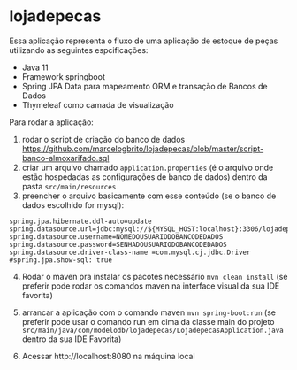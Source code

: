 # lojadepecas

Essa aplicação representa o fluxo de uma aplicação de estoque de peças utilizando as seguintes espcificações:

* Java 11
* Framework springboot
* Spring JPA Data para mapeamento ORM e transação de Bancos de Dados
* Thymeleaf como camada de visualização

Para rodar a aplicação:

1. rodar o script de criação do banco de dados https://github.com/marcelogbrito/lojadepecas/blob/master/script-banco-almoxarifado.sql
2. criar um arquivo chamado `application.properties` (é o arquivo onde estão hospedadas as configurações de banco de dados) dentro da pasta `src/main/resources`
3. preencher o arquivo basicamente com esse conteúdo (se o banco de dados escolhido for mysql):

```
spring.jpa.hibernate.ddl-auto=update
spring.datasource.url=jdbc:mysql://${MYSQL_HOST:localhost}:3306/lojadepecas
spring.datasource.username=NOMEDOUSUARIODOBANCODEDADOS
spring.datasource.password=SENHADOUSUARIODOBANCODEDADOS
spring.datasource.driver-class-name =com.mysql.cj.jdbc.Driver
#spring.jpa.show-sql: true
```
4. Rodar o maven pra instalar os pacotes necessário `mvn clean install` (se preferir pode rodar os comandos maven na interface visual da sua IDE favorita)

5. arrancar a aplicação com o comando maven `mvn spring-boot:run` (se preferir pode usar o comando run em cima da classe main do projeto `src/main/java/com/modelodb/lojadepecas/LojadepecasApplication.java` dentro da sua IDE Favorita)

6. Acessar http://localhost:8080 na máquina local
